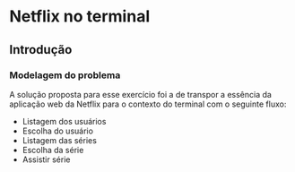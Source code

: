 # Netflix no terminal

## Introdução

### Modelagem do problema

A solução proposta para esse exercício foi a de transpor a essência da aplicação web da Netflix para o contexto do terminal com o seguinte fluxo:

* Listagem dos usuários
* Escolha do usuário
* Listagem das séries
* Escolha da série
* Assistir série

  
